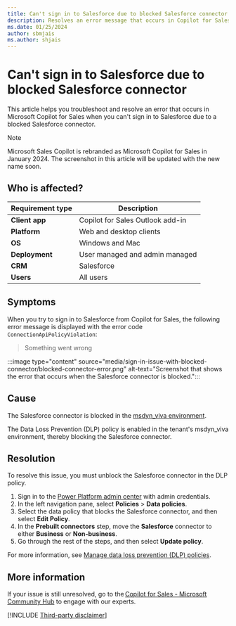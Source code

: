 ```yaml
---
title: Can't sign in to Salesforce due to blocked Salesforce connector
description: Resolves an error message that occurs in Copilot for Sales when you can't sign in to Salesforce due to a blocked Salesforce connector.
ms.date: 01/25/2024
author: sbmjais
ms.author: shjais
---
```

# Can't sign in to Salesforce due to blocked Salesforce connector

This article helps you troubleshoot and resolve an error that occurs in Microsoft Copilot for Sales when you can't sign in to Salesforce due to a blocked Salesforce connector.

> [!NOTE]
> Microsoft Sales Copilot is rebranded as Microsoft Copilot for Sales in January 2024. The screenshot in this article will be updated with the new name soon.

## Who is affected?

| Requirement type |Description  |
|---------|---------|
|**Client app**     |  Copilot for Sales Outlook add-in        |
|**Platform**     | Web and desktop clients         |
|**OS**     | Windows and Mac         |
|**Deployment**     | User managed and admin managed       |
|**CRM**     | Salesforce        |
|**Users**     | All users  |

## Symptoms

When you try to sign in to Salesforce from Copilot for Sales, the following error message is displayed with the error code `ConnectionApiPolicyViolation`:

> Something went wrong

:::image type="content" source="media/sign-in-issue-with-blocked-connector/blocked-connector-error.png" alt-text="Screenshot that shows the error that occurs when the Salesforce connector is blocked.":::

## Cause

The Salesforce connector is blocked in the [msdyn_viva environment](/microsoft-sales-copilot/data-handling#copilot-for-sales-dataverse-and-your-crm).

The Data Loss Prevention (DLP) policy is enabled in the tenant's msdyn_viva environment, thereby blocking the Salesforce connector.

## Resolution

To resolve this issue, you must unblock the Salesforce connector in the DLP policy.

1. Sign in to the [Power Platform admin center](https://admin.powerplatform.microsoft.com/) with admin credentials.
1. In the left navigation pane, select **Policies** > **Data policies**.
1. Select the data policy that blocks the Salesforce connector, and then select **Edit Policy**.
1. In the **Prebuilt connectors** step, move the **Salesforce** connector to either **Business** or **Non-business**.
1. Go through the rest of the steps, and then select **Update policy**.

For more information, see [Manage data loss prevention (DLP) policies](/power-platform/admin/prevent-data-loss).

## More information

If your issue is still unresolved, go to the [Copilot for Sales - Microsoft Community Hub](https://techcommunity.microsoft.com/t5/viva-sales/bd-p/VivaSales) to engage with our experts.

[!INCLUDE [Third-party disclaimer](../../includes/third-party-disclaimer.md)]
